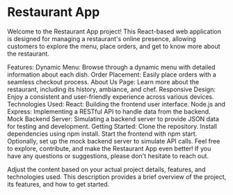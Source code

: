 # Restaurant App
Welcome to the Restaurant App project! This React-based web application is designed for managing a restaurant's online presence, allowing customers to explore the menu, place orders, and get to know more about the restaurant.

Features:
Dynamic Menu: Browse through a dynamic menu with detailed information about each dish.
Order Placement: Easily place orders with a seamless checkout process.
About Us Page: Learn more about the restaurant, including its history, ambiance, and chef.
Responsive Design: Enjoy a consistent and user-friendly experience across various devices.
Technologies Used:
React: Building the frontend user interface.
Node.js and Express: Implementing a RESTful API to handle data from the backend.
Mock Backend Server: Simulating a backend server to provide JSON data for testing and development.
Getting Started:
Clone the repository.
Install dependencies using npm install.
Start the frontend with npm start.
Optionally, set up the mock backend server to simulate API calls.
Feel free to explore, contribute, and make the Restaurant App even better! If you have any questions or suggestions, please don't hesitate to reach out.

Adjust the content based on your actual project details, features, and technologies used. This description provides a brief overview of the project, its features, and how to get started.





